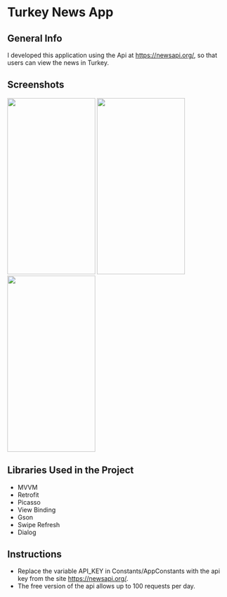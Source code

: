 # Turkey News App

## General Info
I developed this application using the Api at https://newsapi.org/, so that users can view the news in Turkey.

## Screenshots
<p float="left">
<img src="https://user-images.githubusercontent.com/30535316/196255834-162f1b78-3d6c-40a3-8db6-539aecbbb625.png" width="200" height="400">
<img src="https://user-images.githubusercontent.com/30535316/196255847-c0f11456-7ddd-4369-bee8-455d1c4e3103.png" width="200" height="400">
<img src="https://user-images.githubusercontent.com/30535316/196255872-ef111dfd-d45d-492f-b86a-3bf8525f055f.png" width="200" height="400">
</p>

## Libraries Used in the Project
* MVVM
* Retrofit
* Picasso
* View Binding
* Gson
* Swipe Refresh
* Dialog

## Instructions
 
* Replace the variable API_KEY in Constants/AppConstants with the api key from the site https://newsapi.org/.
* The free version of the api allows up to 100 requests per day.
